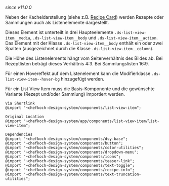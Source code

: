 *since v11.0.0*

Neben der Kacheldarstellung (siehe z.B. [Recipe Card](#group-recipe-card)) werden Rezepte oder Sammlungen auch als Listenelemente dargestellt.

Dieses Element ist unterteilt in drei Haupteelemente `.ds-list-view-item__media`, `.ds-list-view-item__body` und `.ds-list-view-item__action`. Das Element mit der Klasse `.ds-list-view-item__body` enthält ein oder zwei Spalten (ausgezeichnet durch die Klasse `.ds-list-view-item__column`). 

Die Höhe des Listenelements hängt vom Seitenverhältnis des Bildes ab. Bei Rezeptlisten beträgt dieses Verhältnis 4:3. Bei Sammlungslisten 16:9.

Für einen Hovereffekt auf dem Listenelement kann die Modifierklasse `.ds-list-view-item--hover-bg` hinzugefügt werden.

Für ein List View Item muss die Basis-Komponente und die gewünschte Variante (Rezept und/oder Sammlung) importiert werden.

    Via Shortlink
    @import "~chefkoch-design-system/components/list-view-item";
    
    Original Location
    @import "~chefkoch-design-system/app/components/list-view-item/list-view-item";

    Dependencies
    @import "~chefkoch-design-system/components/dsy-base";
    @import "~chefkoch-design-system/components/button";
    @import "~chefkoch-design-system/components/color-utilities";
    @import "~chefkoch-design-system/components/dropdown-menu";
    @import "~chefkoch-design-system/components/icons";
    @import "~chefkoch-design-system/components/teaser-link";
    @import "~chefkoch-design-system/components/text-toggle";
    @import "~chefkoch-design-system/components/recipe-info";
    @import "~chefkoch-design-system/components/text-truncation-utilities";